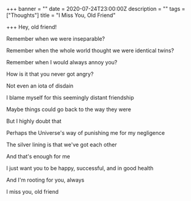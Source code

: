 +++
banner = ""
date = 2020-07-24T23:00:00Z
description = ""
tags = ["Thoughts"]
title = "I Miss You, Old Friend"

+++
Hey, old friend!

Remember when we were inseparable?

Remember when the whole world thought we were identical twins?

Remember when I would always annoy you?

How is it that you never got angry?

Not even an iota of disdain

I blame myself for this seemingly distant friendship

Maybe things could go back to the way they were

But I highly doubt that

Perhaps the Universe's way of punishing me for my negligence

The silver lining is that we've got each other

And that's enough for me

I just want you to be happy, successful, and in good health

And I'm rooting for you, always

I miss you, old friend